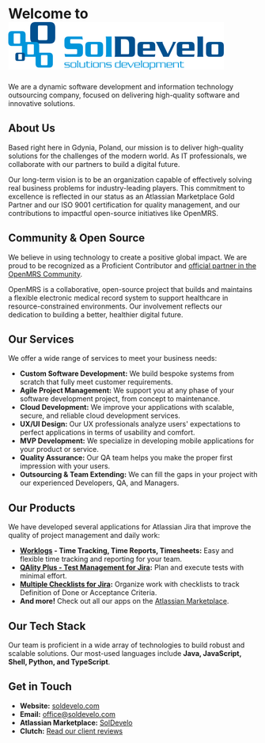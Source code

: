 # Welcome to [![SolDevelo Logo](https://raw.githubusercontent.com/SolDevelo/.github/refs/heads/main/profile/SolDevelo-logo-color.svg)](https://www.soldevelo.com)

We are a dynamic software development and information technology outsourcing company, focused on delivering high-quality software and innovative solutions.

## About Us

Based right here in Gdynia, Poland, our mission is to deliver high-quality solutions for the challenges of the modern world. As IT professionals, we collaborate with our partners to build a digital future.

Our long-term vision is to be an organization capable of effectively solving real business problems for industry-leading players. 
This commitment to excellence is reflected in our status as an Atlassian Marketplace Gold Partner and our ISO 9001 certification for quality management, and our contributions to impactful open-source initiatives like OpenMRS.

## Community & Open Source
We believe in using technology to create a positive global impact. We are proud to be recognized as a Proficient Contributor and [official partner in the OpenMRS Community](https://openmrs.org/who-we-are/openmrs-partners/).

OpenMRS is a collaborative, open-source project that builds and maintains a flexible electronic medical record system to support healthcare in resource-constrained environments. Our involvement reflects our dedication to building a better, healthier digital future.

## Our Services

We offer a wide range of services to meet your business needs:

* **Custom Software Development:** We build bespoke systems from scratch that fully meet customer requirements.
* **Agile Project Management:** We support you at any phase of your software development project, from concept to maintenance.
* **Cloud Development:** We improve your applications with scalable, secure, and reliable cloud development services.
* **UX/UI Design:** Our UX professionals analyze users' expectations to perfect applications in terms of usability and comfort.
* **MVP Development:** We specialize in developing mobile applications for your product or service.
* **Quality Assurance:** Our QA team helps you make the proper first impression with your users.
* **Outsourcing & Team Extending:** We can fill the gaps in your project with our experienced Developers, QA, and Managers.

## Our Products

We have developed several applications for Atlassian Jira that improve the quality of project management and daily work:

* **[Worklogs](https://soldevelo.com/products/time-reports-for-jira/) - Time Tracking, Time Reports, Timesheets:** Easy and flexible time tracking and reporting for your team.
* **[QAlity Plus - Test Management for Jira](https://soldevelo.com/products/test-management-for-jira/):** Plan and execute tests with minimal effort.
* **[Multiple Checklists for Jira](https://soldevelo.com/products/checklists-for-jira/):** Organize work with checklists to track Definition of Done or Acceptance Criteria.
* **And more!** Check out all our apps on the [Atlassian Marketplace](https://marketplace.atlassian.com/vendors/1215650/soldevelo).

## Our Tech Stack

Our team is proficient in a wide array of technologies to build robust and scalable solutions. Our most-used languages include **Java, JavaScript, Shell, Python, and TypeScript**.

## Get in Touch

* **Website:** [soldevelo.com](https://soldevelo.com/)
* **Email:** office@soldevelo.com
* **Atlassian Marketplace:** [SolDevelo](https://marketplace.atlassian.com/vendors/1215650/soldevelo)
* **Clutch:** [Read our client reviews](https://clutch.co/profile/soldevelo)
